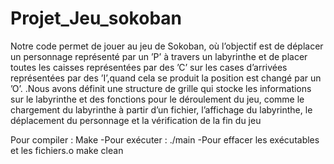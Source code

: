 # Projet_Jeu_sokoban

Notre code permet de jouer au jeu de Sokoban, où l’objectif est de déplacer
un personnage représenté par un ’P’ à travers un labyrinthe et de placer toutes
les caisses représentées par des ’C’ sur les cases d’arrivées représentées par des
’I’,quand cela se produit la position est changé par un ’O’. .Nous avons définit une
structure de grille qui stocke les informations sur le labyrinthe et des fonctions
pour le déroulement du jeu, comme le chargement du labyrinthe à partir
d’un fichier, l’affichage du labyrinthe, le déplacement du personnage et
la vérification de la fin du jeu

Pour compiler : Make 
-Pour exécuter : ./main 
-Pour effacer les exécutables et les fichiers.o make clean
